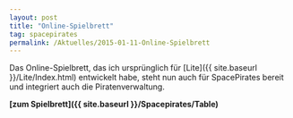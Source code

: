 ```yaml
---
layout: post
title: "Online-Spielbrett"
tag: spacepirates
permalink: /Aktuelles/2015-01-11-Online-Spielbrett
---
```



Das Online-Spielbrett, das ich ursprünglich für [Lite]({{ site.baseurl }}/Lite/Index.html) entwickelt habe, steht nun auch für SpacePirates bereit und integriert auch die Piratenverwaltung.

**[zum Spielbrett]({{ site.baseurl }}/Spacepirates/Table)**


